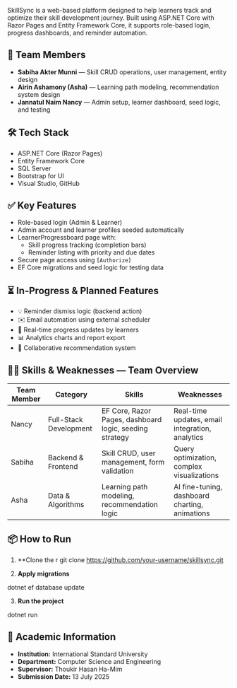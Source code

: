 SkillSync is a web-based platform designed to help learners track and optimize their skill development journey. Built using ASP.NET Core with Razor Pages and Entity Framework Core, it supports role-based login, progress dashboards, and reminder automation.

## 👥 Team Members

- **Sabiha Akter Munni** — Skill CRUD operations, user management, entity design  
- **Airin Ashamony (Asha)** — Learning path modeling, recommendation system design  
- **Jannatul Naim Nancy** — Admin setup, learner dashboard, seed logic, and testing  

## 🛠️ Tech Stack

- ASP.NET Core (Razor Pages)  
- Entity Framework Core  
- SQL Server  
- Bootstrap for UI  
- Visual Studio, GitHub

## ✅ Key Features

- Role-based login (Admin & Learner)
- Admin account and learner profiles seeded automatically
- LearnerProgressboard page with:
  - Skill progress tracking (completion bars)
  - Reminder listing with priority and due dates
- Secure page access using `[Authorize]`
- EF Core migrations and seed logic for testing data

## ⏳ In-Progress & Planned Features

- 💡 Reminder dismiss logic (backend action)  
- ✉️ Email automation using external scheduler  
- 🔄 Real-time progress updates by learners  
- 📊 Analytics charts and report export  
- 🎯 Collaborative recommendation system  

## 👩‍💻 Skills & Weaknesses — Team Overview

| Team Member | Category               | Skills                                                   | Weaknesses                                      |
|-------------|------------------------|-----------------------------------------------------------|-------------------------------------------------|
| Nancy       | Full-Stack Development | EF Core, Razor Pages, dashboard logic, seeding strategy   | Real-time updates, email integration, analytics |
| Sabiha      | Backend & Frontend     | Skill CRUD, user management, form validation              | Query optimization, complex visualizations      |
| Asha        | Data & Algorithms      | Learning path modeling, recommendation logic              | AI fine-tuning, dashboard charting, animations  |

## 📦 How to Run

1. **Clone the r
git clone https://github.com/your-username/skillsync.git

3. **Apply migrations**  


dotnet ef database update

3. **Run the project**  


dotnet run

## 🏫 Academic Information

- **Institution:** International Standard University  
- **Department:** Computer Science and Engineering  
- **Supervisor:** Thoukir Hasan Ha-Mim  
- **Submission Date:** 13 July 2025  


